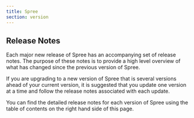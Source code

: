 ```yaml
---
title: Spree
section: version
---
```


## Release Notes

Each major new release of Spree has an accompanying set of release notes.  The purpose of these notes is to provide a high level overview of what has changed since the previous version of Spree.

If you are upgrading to a new version of Spree that is several versions ahead of your current version, it is suggested that you update one version at a time and follow the release notes associated with each update.

You can find the detailed release notes for each version of Spree using the table of contents on the right hand side of this page.
